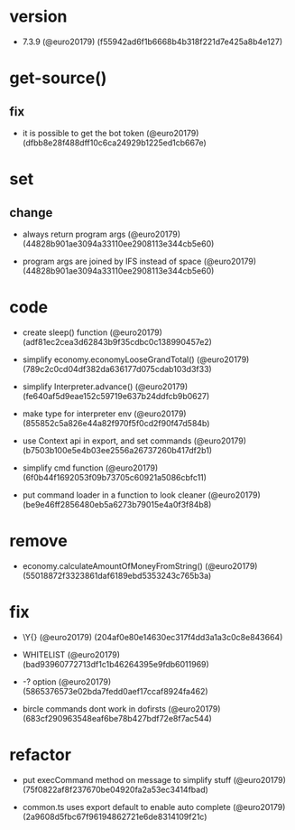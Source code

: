 # version

* 7.3.9 (@euro20179) (f55942ad6f1b6668b4b318f221d7e425a8b4e127)


# get-source()

## fix

* it is possible to get the bot token (@euro20179) (dfbb8e28f488dff10c6ca24929b1225ed1cb667e)


# set

## change

* always return program args (@euro20179) (44828b901ae3094a33110ee2908113e344cb5e60)

* program args are joined by IFS instead of space (@euro20179) (44828b901ae3094a33110ee2908113e344cb5e60)


# code

* create sleep() function (@euro20179) (adf81ec2cea3d62843b9f35cdbc0c138990457e2)

* simplify economy.economyLooseGrandTotal() (@euro20179) (789c2c0cd04df382da636177d075cdab103d3f33)

* simplify Interpreter.advance() (@euro20179) (fe640af5d9eae152c59719e637b24ddfcb9b0627)

* make type for interpreter env (@euro20179) (855852c5a826e44a82f970f5f0cd2f90f47d584b)

* use Context api in export, and set commands (@euro20179) (b7503b100e5e4b03ee2556a26737260b417df2b1)

* simplify cmd function (@euro20179) (6f0b44f1692053f09b73705c60921a5086cbfc11)

* put command loader in a function to look cleaner (@euro20179) (be9e46ff2856480eb5a6273b79015e4a0f3f84b8)


# remove

* economy.calculateAmountOfMoneyFromString() (@euro20179) (55018872f3323861daf6189ebd5353243c765b3a)


# fix

* \Y{} (@euro20179) (204af0e80e14630ec317f4dd3a1a3c0c8e843664)

* WHITELIST (@euro20179) (bad93960772713df1c1b46264395e9fdb6011969)

* -? option (@euro20179) (5865376573e02bda7fedd0aef17ccaf8924fa462)

* bircle commands dont work in dofirsts (@euro20179) (683cf290963548eaf6be78b427bdf72e8f7ac544)


# refactor

* put execCommand method on message to simplify stuff (@euro20179) (75f0822af8f237670be04920fa2a53ec3414fbad)

* common.ts uses export default to enable auto complete (@euro20179) (2a9608d5fbc67f96194862721e6de8314109f21c)


